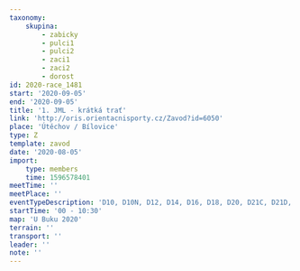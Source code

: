```yaml
---
taxonomy:
    skupina:
        - zabicky
        - pulci1
        - pulci2
        - zaci1
        - zaci2
        - dorost
id: 2020-race_1481
start: '2020-09-05'
end: '2020-09-05'
title: '1. JML - krátká trať'
link: 'http://oris.orientacnisporty.cz/Zavod?id=6050'
place: 'Útěchov / Bílovice'
type: Z
template: zavod
date: '2020-08-05'
import:
    type: members
    time: 1596578401
meetTime: ''
meetPlace: ''
eventTypeDescription: 'D10, D10N, D12, D14, D16, D18, D20, D21C, D21D, D35, D45, D55, D65, H10, H10N, H12, H14, H16, H18, H20, H21C, H21D, H35, H45, H55, H65, HDR, P'
startTime: '00 - 10:30'
map: 'U Buku 2020'
terrain: ''
transport: ''
leader: ''
note: ''
---
```


